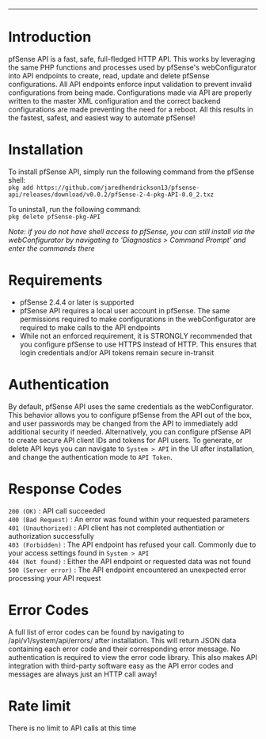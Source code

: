 ---
# Introduction
pfSense API is a fast, safe, full-fledged HTTP API. This works by leveraging the same PHP functions and processes used by pfSense's webConfigurator into API endpoints to create, read, update and delete pfSense configurations. All API endpoints enforce input validation to prevent invalid configurations from being made. Configurations made via API are properly written to the master XML configuration and the correct backend configurations are made preventing the need for a reboot. All this results in the fastest, safest, and easiest way to automate pfSense!

# Installation
To install pfSense API, simply run the following command from the pfSense shell:<br>
`pkg add https://github.com/jaredhendrickson13/pfsense-api/releases/download/v0.0.2/pfSense-2-4-pkg-API-0.0_2.txz`<br>

To uninstall, run the following command:<br>
`pkg delete pfSense-pkg-API`<br>

_Note: if you do not have shell access to pfSense, you can still install via the webConfigurator by navigating to 'Diagnostics > Command Prompt' and enter the commands there_

# Requirements
- pfSense 2.4.4 or later is supported
- pfSense API requires a local user account in pfSense. The same permissions required to make configurations in the webConfigurator are required to make calls to the API endpoints
- While not an enforced requirement, it is STRONGLY recommended that you configure pfSense to use HTTPS instead of HTTP. This ensures that login credentials and/or API tokens remain secure in-transit

# Authentication
By default, pfSense API uses the same credentials as the webConfigurator. This behavior allows you to configure pfSense from the API out of the box, and user passwords may be changed from the API to immediately add additional security if needed. Alternatively, you can configure pfSense API to create secure API client IDs and tokens for API users. To generate, or delete API keys you can navigate to `System > API` in the UI after installation, and change the authentication mode to `API Token`.

# Response Codes
`200 (OK)` : API call succeeded<br>
`400 (Bad Request)` : An error was found within your requested parameters<br>
`401 (Unauthorized)` : API client has not completed authentiation or authorization successfully<br>
`403 (Forbidden)` : The API endpoint has refused your call. Commonly due to your access settings found in `System > API`<br>
`404 (Not found)` : Either the API endpoint or requested data was not found<br>
`500 (Server error)` : The API endpoint encountered an unexpected error processing your API request<br>

# Error Codes
A full list of error codes can be found by navigating to /api/v1/system/api/errors/ after installation. This will return JSON data containing each error code and their corresponding error message. No authentication is required to view the error code library. This also makes API integration with third-party software easy as the API error codes and messages are always just an HTTP call away!

# Rate limit
There is no limit to API calls at this time
